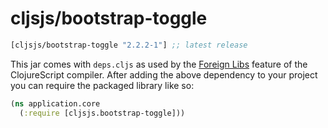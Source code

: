 # cljsjs/bootstrap-toggle

[](dependency)
```clojure
[cljsjs/bootstrap-toggle "2.2.2-1"] ;; latest release
```
[](/dependency)

This jar comes with `deps.cljs` as used by the [Foreign Libs][flibs] feature
of the ClojureScript compiler. After adding the above dependency to your project
you can require the packaged library like so:

```clojure
(ns application.core
  (:require [cljsjs.bootstrap-toggle]))
```

[flibs]: https://github.com/clojure/clojurescript/wiki/Packaging-Foreign-Dependencies
